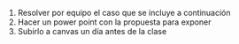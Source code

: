 1. Resolver por equipo el caso que se incluye a continuación
2. Hacer un power point con la propuesta para exponer
3. Subirlo a canvas un día antes de la clase

